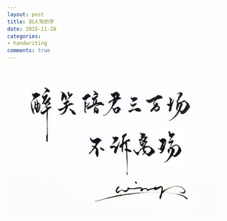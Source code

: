 ```yaml
---
layout: post
title: 别人写的字
date: 2015-11-28
categories:
- handwriting
comments: true
---
```




<img src="/images/hw/gw-1.jpg" width="500">
